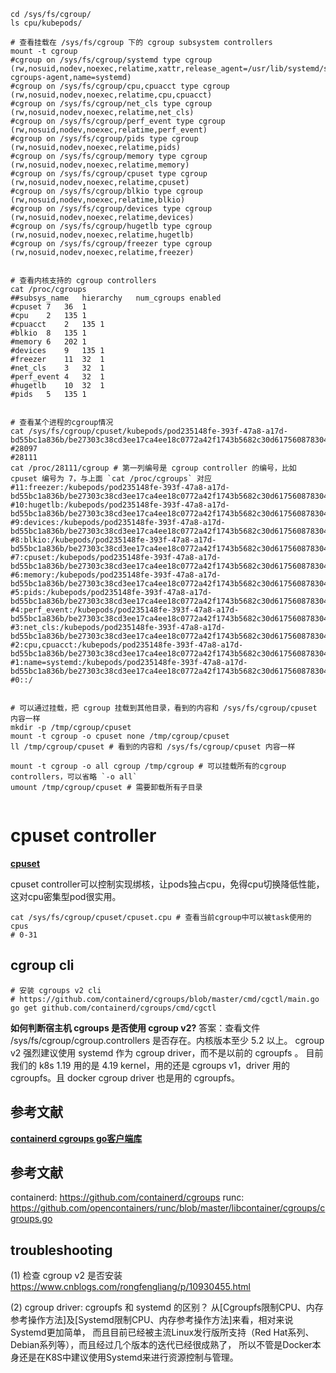 





```shell
cd /sys/fs/cgroup/
ls cpu/kubepods/
```

```shell
# 查看挂载在 /sys/fs/cgroup 下的 cgroup subsystem controllers
mount -t cgroup
#cgroup on /sys/fs/cgroup/systemd type cgroup (rw,nosuid,nodev,noexec,relatime,xattr,release_agent=/usr/lib/systemd/systemd-cgroups-agent,name=systemd)
#cgroup on /sys/fs/cgroup/cpu,cpuacct type cgroup (rw,nosuid,nodev,noexec,relatime,cpu,cpuacct)
#cgroup on /sys/fs/cgroup/net_cls type cgroup (rw,nosuid,nodev,noexec,relatime,net_cls)
#cgroup on /sys/fs/cgroup/perf_event type cgroup (rw,nosuid,nodev,noexec,relatime,perf_event)
#cgroup on /sys/fs/cgroup/pids type cgroup (rw,nosuid,nodev,noexec,relatime,pids)
#cgroup on /sys/fs/cgroup/memory type cgroup (rw,nosuid,nodev,noexec,relatime,memory)
#cgroup on /sys/fs/cgroup/cpuset type cgroup (rw,nosuid,nodev,noexec,relatime,cpuset)
#cgroup on /sys/fs/cgroup/blkio type cgroup (rw,nosuid,nodev,noexec,relatime,blkio)
#cgroup on /sys/fs/cgroup/devices type cgroup (rw,nosuid,nodev,noexec,relatime,devices)
#cgroup on /sys/fs/cgroup/hugetlb type cgroup (rw,nosuid,nodev,noexec,relatime,hugetlb)
#cgroup on /sys/fs/cgroup/freezer type cgroup (rw,nosuid,nodev,noexec,relatime,freezer)


# 查看内核支持的 cgroup controllers
cat /proc/cgroups
##subsys_name	hierarchy	num_cgroups	enabled
#cpuset	7	36	1
#cpu	2	135	1
#cpuacct	2	135	1
#blkio	8	135	1
#memory	6	202	1
#devices	9	135	1
#freezer	11	32	1
#net_cls	3	32	1
#perf_event	4	32	1
#hugetlb	10	32	1
#pids	5	135	1


# 查看某个进程的cgroup情况
cat /sys/fs/cgroup/cpuset/kubepods/pod235148fe-393f-47a8-a17d-bd55bc1a836b/be27303c38cd3ee17ca4ee18c0772a42f1743b5682c30d617560878304342012/cgroup.procs
#28097
#28111
cat /proc/28111/cgroup # 第一列编号是 cgroup controller 的编号，比如 cpuset 编号为 7，与上面 `cat /proc/cgroups` 对应
#11:freezer:/kubepods/pod235148fe-393f-47a8-a17d-bd55bc1a836b/be27303c38cd3ee17ca4ee18c0772a42f1743b5682c30d617560878304342012
#10:hugetlb:/kubepods/pod235148fe-393f-47a8-a17d-bd55bc1a836b/be27303c38cd3ee17ca4ee18c0772a42f1743b5682c30d617560878304342012
#9:devices:/kubepods/pod235148fe-393f-47a8-a17d-bd55bc1a836b/be27303c38cd3ee17ca4ee18c0772a42f1743b5682c30d617560878304342012
#8:blkio:/kubepods/pod235148fe-393f-47a8-a17d-bd55bc1a836b/be27303c38cd3ee17ca4ee18c0772a42f1743b5682c30d617560878304342012
#7:cpuset:/kubepods/pod235148fe-393f-47a8-a17d-bd55bc1a836b/be27303c38cd3ee17ca4ee18c0772a42f1743b5682c30d617560878304342012
#6:memory:/kubepods/pod235148fe-393f-47a8-a17d-bd55bc1a836b/be27303c38cd3ee17ca4ee18c0772a42f1743b5682c30d617560878304342012
#5:pids:/kubepods/pod235148fe-393f-47a8-a17d-bd55bc1a836b/be27303c38cd3ee17ca4ee18c0772a42f1743b5682c30d617560878304342012
#4:perf_event:/kubepods/pod235148fe-393f-47a8-a17d-bd55bc1a836b/be27303c38cd3ee17ca4ee18c0772a42f1743b5682c30d617560878304342012
#3:net_cls:/kubepods/pod235148fe-393f-47a8-a17d-bd55bc1a836b/be27303c38cd3ee17ca4ee18c0772a42f1743b5682c30d617560878304342012
#2:cpu,cpuacct:/kubepods/pod235148fe-393f-47a8-a17d-bd55bc1a836b/be27303c38cd3ee17ca4ee18c0772a42f1743b5682c30d617560878304342012
#1:name=systemd:/kubepods/pod235148fe-393f-47a8-a17d-bd55bc1a836b/be27303c38cd3ee17ca4ee18c0772a42f1743b5682c30d617560878304342012
#0::/


# 可以通过挂载，把 cgroup 挂载到其他目录，看到的内容和 /sys/fs/cgroup/cpuset 内容一样
mkdir -p /tmp/cgroup/cpuset
mount -t cgroup -o cpuset none /tmp/cgroup/cpuset
ll /tmp/cgroup/cpuset # 看到的内容和 /sys/fs/cgroup/cpuset 内容一样

mount -t cgroup -o all cgroup /tmp/cgroup # 可以挂载所有的cgroup controllers，可以省略 `-o all`
umount /tmp/cgroup/cpuset # 需要卸载所有子目录


```





# cpuset controller 
**[cpuset](https://www.kernel.org/doc/html/latest/admin-guide/cgroup-v2.html#cpuset)**

cpuset controller可以控制实现绑核，让pods独占cpu，免得cpu切换降低性能，这对cpu密集型pod很实用。
```shell
cat /sys/fs/cgroup/cpuset/cpuset.cpu # 查看当前cgroup中可以被task使用的cpus
# 0-31

```

## cgroup cli

```shell
# 安装 cgroups v2 cli
# https://github.com/containerd/cgroups/blob/master/cmd/cgctl/main.go
go get github.com/containerd/cgroups/cmd/cgctl

```

**如何判断宿主机 cgroups 是否使用 cgroup v2?**
答案：查看文件 /sys/fs/cgroup/cgroup.controllers 是否存在。内核版本至少 5.2 以上。
cgroup v2 强烈建议使用 systemd 作为 cgroup driver，而不是以前的 cgroupfs 。
目前我们的 k8s 1.19 用的是 4.19 kernel，用的还是 cgroups v1，driver 用的 cgroupfs。且 docker cgroup driver 也是用的 cgroupfs。 


## 参考文献

**[containerd cgroups go客户端库](https://github.com/containerd/cgroups)**










## 参考文献
containerd: https://github.com/containerd/cgroups
runc: https://github.com/opencontainers/runc/blob/master/libcontainer/cgroups/cgroups.go


## troubleshooting
(1) 检查 cgroup v2 是否安装
https://www.cnblogs.com/rongfengliang/p/10930455.html


(2) cgroup driver: cgroupfs 和 systemd 的区别？
从[Cgroupfs限制CPU、内存参考操作方法]及[Systemd限制CPU、内存参考操作方法]来看，相对来说Systemd更加简单，
而且目前已经被主流Linux发行版所支持（Red Hat系列、Debian系列等），而且经过几个版本的迭代已经很成熟了，
所以不管是Docker本身还是在K8S中建议使用Systemd来进行资源控制与管理。

